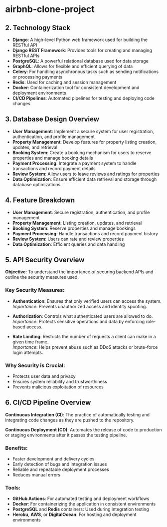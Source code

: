 # airbnb-clone-project

## 2. Technology Stack

- **Django**: A high-level Python web framework used for building the RESTful API  
- **Django REST Framework**: Provides tools for creating and managing RESTful APIs  
- **PostgreSQL**: A powerful relational database used for data storage  
- **GraphQL**: Allows for flexible and efficient querying of data  
- **Celery**: For handling asynchronous tasks such as sending notifications or processing payments  
- **Redis**: Used for caching and session management  
- **Docker**: Containerization tool for consistent development and deployment environments  
- **CI/CD Pipelines**: Automated pipelines for testing and deploying code changes  

## 3. Database Design Overview

- **User Management**: Implement a secure system for user registration, authentication, and profile management  
- **Property Management**: Develop features for property listing creation, updates, and retrieval  
- **Booking System**: Create a booking mechanism for users to reserve properties and manage booking details  
- **Payment Processing**: Integrate a payment system to handle transactions and record payment details  
- **Review System**: Allow users to leave reviews and ratings for properties  
- **Data Optimization**: Ensure efficient data retrieval and storage through database optimizations  

## 4. Feature Breakdown

- **User Management**: Secure registration, authentication, and profile management  
- **Property Management**: Listing creation, updates, and retrieval  
- **Booking System**: Reserve properties and manage bookings  
- **Payment Processing**: Handle transactions and record payment history  
- **Review System**: Users can rate and review properties  
- **Data Optimization**: Efficient queries and data handling  

## 5. API Security Overview

**Objective**: To understand the importance of securing backend APIs and outline the security measures used.

### Key Security Measures:

- **Authentication**: Ensures that only verified users can access the system.  
  *Importance*: Prevents unauthorized access and identity spoofing.

- **Authorization**: Controls what authenticated users are allowed to do.  
  *Importance*: Protects sensitive operations and data by enforcing role-based access.

- **Rate Limiting**: Restricts the number of requests a client can make in a given time frame.  
  *Importance*: Helps prevent abuse such as DDoS attacks or brute-force login attempts.

### Why Security is Crucial:
- Protects user data and privacy  
- Ensures system reliability and trustworthiness  
- Prevents malicious exploitation of resources

## 6. CI/CD Pipeline Overview

**Continuous Integration (CI)**: The practice of automatically testing and integrating code changes as they are pushed to the repository.

**Continuous Deployment (CD)**: Automates the release of code to production or staging environments after it passes the testing pipeline.

### Benefits:
- Faster development and delivery cycles  
- Early detection of bugs and integration issues  
- Reliable and repeatable deployment processes  
- Reduces manual errors

### Tools:
- **GitHub Actions**: For automated testing and deployment workflows  
- **Docker**: For containerizing the application in consistent environments  
- **PostgreSQL** and **Redis** containers: Used during integration testing  
- **Heroku**, **AWS**, or **DigitalOcean**: For hosting and deployment environments
